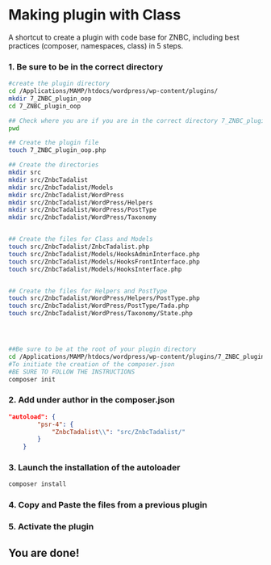 
# Making plugin with Class
A shortcut to create a plugin with code base for ZNBC, including best practices (composer, namespaces, class) in 5 steps.

### 1. Be sure to be in the correct directory
``` bash
#create the plugin directory
cd /Applications/MAMP/htdocs/wordpress/wp-content/plugins/
mkdir 7_ZNBC_plugin_oop
cd 7_ZNBC_plugin_oop

## Check where you are if you are in the correct directory 7_ZNBC_plugin_oop
pwd

## Create the plugin file
touch 7_ZNBC_plugin_oop.php

## Create the directories
mkdir src
mkdir src/ZnbcTadalist
mkdir src/ZnbcTadalist/Models
mkdir src/ZnbcTadalist/WordPress
mkdir src/ZnbcTadalist/WordPress/Helpers
mkdir src/ZnbcTadalist/WordPress/PostType
mkdir src/ZnbcTadalist/WordPress/Taxonomy


## Create the files for Class and Models
touch src/ZnbcTadalist/ZnbcTadalist.php
touch src/ZnbcTadalist/Models/HooksAdminInterface.php
touch src/ZnbcTadalist/Models/HooksFrontInterface.php
touch src/ZnbcTadalist/Models/HooksInterface.php


## Create the files for Helpers and PostType
touch src/ZnbcTadalist/WordPress/Helpers/PostType.php
touch src/ZnbcTadalist/WordPress/PostType/Tada.php
touch src/ZnbcTadalist/WordPress/Taxonomy/State.php




##Be sure to be at the root of your plugin directory
cd /Applications/MAMP/htdocs/wordpress/wp-content/plugins/7_ZNBC_plugin_oop
#To initiate the creation of the composer.json
#BE SURE TO FOLLOW THE INSTRUCTIONS
composer init
```


### 2. Add under author in the composer.json
``` json
"autoload": {
        "psr-4": {
            "ZnbcTadalist\\": "src/ZnbcTadalist/"
        }
    }
```
### 3. Launch the installation of the autoloader
```bash
composer install
```
### 4. Copy and Paste the files from a previous plugin

### 5. Activate the plugin

## You are done!

